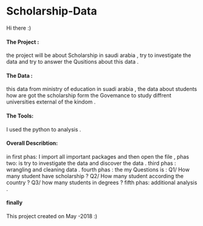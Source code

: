 # Scholarship-Data

Hi there :)


#### The Project :
the project will be about Scholarship in saudi arabia  , try to investigate the data and try to answer the Qusitions about this data . 

#### The Data : 
this data from ministry of education in suadi arabia , the data about  students how are got the scholarship form the Govemance to study 
diffrent universities external of the kindom . 

#### The Tools:
I used the python to analysis .


#### Overall Describtion:
in first phas: I import all important packages and then open the file , 
phas two: is try to investigate the data and discover the data .
third phas : wrangling and cleaning data .
fourth phas :
the my Questions is :
Q1/ How many student have scholarship ? 
Q2/ How many student according the country ? 
Q3/ how many students in degrees ? 
fifth phas: additional analysis .


#### finally 

This project created on  May -2018 :) 
